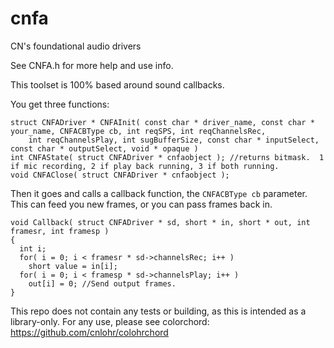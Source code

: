 # cnfa
CN's foundational audio drivers

See CNFA.h for more help and use info.

This toolset is 100% based around sound callbacks.

You get three functions:

```
struct CNFADriver * CNFAInit( const char * driver_name, const char * your_name, CNFACBType cb, int reqSPS, int reqChannelsRec,
	int reqChannelsPlay, int sugBufferSize, const char * inputSelect, const char * outputSelect, void * opaque )	
int CNFAState( struct CNFADriver * cnfaobject ); //returns bitmask.  1 if mic recording, 2 if play back running, 3 if both running.
void CNFAClose( struct CNFADriver * cnfaobject );
```

Then it goes and calls a callback function, the `CNFACBType cb` parameter.  This can feed you new frames, or you can pass frames back in.

```
void Callback( struct CNFADriver * sd, short * in, short * out, int framesr, int framesp )
{
  int i;
  for( i = 0; i < framesr * sd->channelsRec; i++ ) 
    short value = in[i];
  for( i = 0; i < framesp * sd->channelsPlay; i++ )
    out[i] = 0; //Send output frames.
}
```

This repo does not contain any tests or building, as this is intended as a library-only.  For any use, please see colorchord: https://github.com/cnlohr/colohrchord

